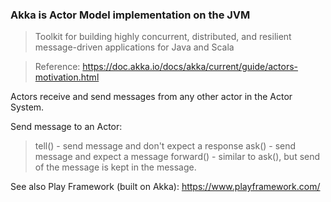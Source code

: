### Akka is Actor Model implementation on the JVM
> Toolkit for building highly concurrent, distributed, and resilient message-driven applications for Java and Scala

> Reference: https://doc.akka.io/docs/akka/current/guide/actors-motivation.html

Actors receive and send messages from any other actor in the Actor System.

Send message to an Actor:
> tell() - send message and don't expect a response
> ask() - send message and expect a message
> forward() - similar to ask(), but send of the message is kept in the message.

See also Play Framework (built on Akka): https://www.playframework.com/